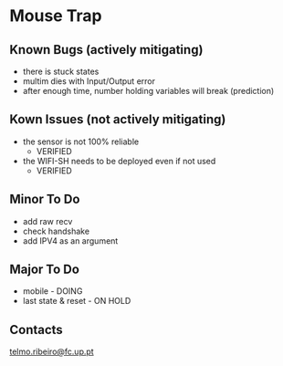 # Mouse Trap

## Known Bugs (actively mitigating)
- there is stuck states
- multim dies with Input/Output error
- after enough time, number holding variables will break (prediction)

## Kown Issues (not actively mitigating)
- the sensor is not 100% reliable
    - VERIFIED
- the WIFI-SH needs to be deployed even if not used
    - VERIFIED

## Minor To Do
- add raw recv
- check handshake
- add IPV4 as an argument

## Major To Do
- mobile - DOING
- last state \& reset - ON HOLD 

## Contacts
telmo.ribeiro@fc.up.pt